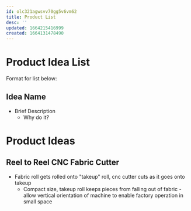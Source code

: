 ```yaml
---
id: olc321agwsvv70gg5v6vm62
title: Product List
desc: ''
updated: 1664215416999
created: 1664131478490
---
```

# Product Idea List
Format for list below:
## Idea Name
- Brief Description
    - Why do it?

# Product Ideas
## Reel to Reel CNC Fabric Cutter
- Fabric roll gets rolled onto "takeup" roll, cnc cutter cuts as it goes onto takeup 
    - Compact size, takeup roll keeps pieces from falling out of fabric - allow vertical orientation of machine to enable factory operation in small space